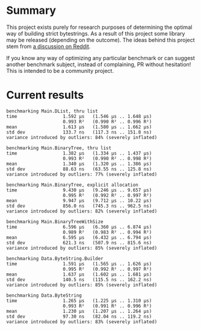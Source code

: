 # Summary

This project exists purely for research purposes of determining the optimal way of building strict bytestrings. As a result of this project some library may be released (depending on the outcome). The ideas behind this project stem from [a discussion on Reddit](https://www.reddit.com/r/haskell/comments/3qj53a/an_alternative_bytestring_builder/).

If you know any way of optimizing any particular benchmark or can suggest another benchmark subject, instead of complaining, PR without hesitation! This is intended to be a community project.

# Current results

    benchmarking Main.DList, thru list
    time                 1.592 μs   (1.546 μs .. 1.648 μs)
                         0.993 R²   (0.990 R² .. 0.996 R²)
    mean                 1.613 μs   (1.580 μs .. 1.662 μs)
    std dev              133.7 ns   (117.3 ns .. 151.8 ns)
    variance introduced by outliers: 84% (severely inflated)

    benchmarking Main.BinaryTree, thru list
    time                 1.382 μs   (1.334 μs .. 1.437 μs)
                         0.993 R²   (0.990 R² .. 0.998 R²)
    mean                 1.340 μs   (1.320 μs .. 1.386 μs)
    std dev              88.63 ns   (63.55 ns .. 125.8 ns)
    variance introduced by outliers: 77% (severely inflated)

    benchmarking Main.BinaryTree, explicit allocation
    time                 9.430 μs   (9.246 μs .. 9.657 μs)
                         0.995 R²   (0.992 R² .. 0.997 R²)
    mean                 9.947 μs   (9.712 μs .. 10.22 μs)
    std dev              856.0 ns   (745.3 ns .. 962.5 ns)
    variance introduced by outliers: 82% (severely inflated)

    benchmarking Main.BinaryTreeWithSize
    time                 6.596 μs   (6.360 μs .. 6.874 μs)
                         0.989 R²   (0.983 R² .. 0.994 R²)
    mean                 6.595 μs   (6.432 μs .. 6.794 μs)
    std dev              621.3 ns   (507.9 ns .. 815.6 ns)
    variance introduced by outliers: 85% (severely inflated)

    benchmarking Data.ByteString.Builder
    time                 1.591 μs   (1.565 μs .. 1.626 μs)
                         0.995 R²   (0.992 R² .. 0.997 R²)
    mean                 1.637 μs   (1.602 μs .. 1.681 μs)
    std dev              140.5 ns   (115.5 ns .. 162.2 ns)
    variance introduced by outliers: 85% (severely inflated)

    benchmarking Data.ByteString
    time                 1.265 μs   (1.225 μs .. 1.310 μs)
                         0.993 R²   (0.991 R² .. 0.996 R²)
    mean                 1.230 μs   (1.207 μs .. 1.264 μs)
    std dev              97.30 ns   (82.04 ns .. 119.2 ns)
    variance introduced by outliers: 83% (severely inflated)
